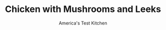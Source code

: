 ---
layout: ../../layouts/MarkdownPostLayout.astro
title: Chicken with Mushrooms and Leeks
author: America's Test Kitchen
pubDate: 2023-03-15
description: "This dish combines some of winters best flavors, and comes together in a snap for an easy meal."
image_url: https://res.cloudinary.com/hksqkdlah/image/upload/ar_1:1,c_fill,dpr_2.0,f_auto,fl_lossy.progressive.strip_profile,g_faces:auto,q_auto:low,w_344/4653_qdr07-sfs-4c-card-chicken-318100
tags: ["Main Courses","Chicken","Quick","30-Minute Suppers"]
calories: 2663
protein: 45
carbohydrates: 11
fats: 
fiber: 1
ingredients: ["8 , bone-in, skin-on chicken thighs (about 2 1/2 pounds), trimmed of excess fat",", Salt and pepper","1 teaspoon, vegetable oil","1 tablespoon, unsalted butter","10 ounces, white mushrooms, wiped clean and sliced thin","2 , leeks, white and light green parts only, chopped into 1/4-inch pieces","1/3 cup, white wine","3/4 cup, low-sodium chicken broth","1 1/2 tablespoons, minced fresh tarragon","1 cup, crumbled goat cheese"]
serves: 4
time: ""
instructions: ["Adjust oven rack to middle position and heat oven to 400 degrees. Dry chicken thoroughly with paper towels and season with salt and pepper. Heat oil in large nonstick skillet over high heat until shimmering. Cook chicken skin side down (thighs will fit into pan snugly) until skin is deep brown and crisp, 10 to 15 minutes. Turn chicken over, reduce heat to medium-high, and cook until second side is lightly browned, about 3 minutes. Transfer chicken to baking dish and place in oven while making sauce. Bake chicken until cooked through, 6 to 8 minutes.","Meanwhile, discard fat in skillet. Melt butter in empty skillet over high heat until foaming. Add mushrooms and leeks and cook until mushroom liquid evaporates, about 5 minutes. Add wine and cook until almost evaporated, about 1 minute. Add broth and 1 tablespoon tarragon and simmer until slightly thickened, about 5 minutes. Whisk in goat cheese and simmer until thickened, about 1 minute. Add remaining tarragon and season with salt and pepper.","Return chicken to skillet and turn to coat with sauce. Serve."]
nutrition: ["824 mg Potassium","526 mg Phosphorus","127 mg Calcium","4 mg Iron","70 mg Magnesium","1199 mg Sodium","3 mg Zinc","47 g Fat","12 mg Niacin (B3)","17 g Monounsaturated","7 g Polyunsaturated","7 mg Vitamin C","222 mg Cholesterol","17 g Saturated","1 g Fiber","55 µg Folate (food)","3 g Sugars","28 µg Vitamin K","322 g Water","11 g Carbs","55 µg Folate equivalent (total)","45 g Protein","1 mg Vitamin E","1 µg Vitamin B12","1 mg Vitamin B6","238 µg Vitamin A","665 kcal Energy","2663 calories"]
notes: "Start browning the chicken before you prepare the vegetables. Goat cheese makes the sauce creamy and tangy."
---